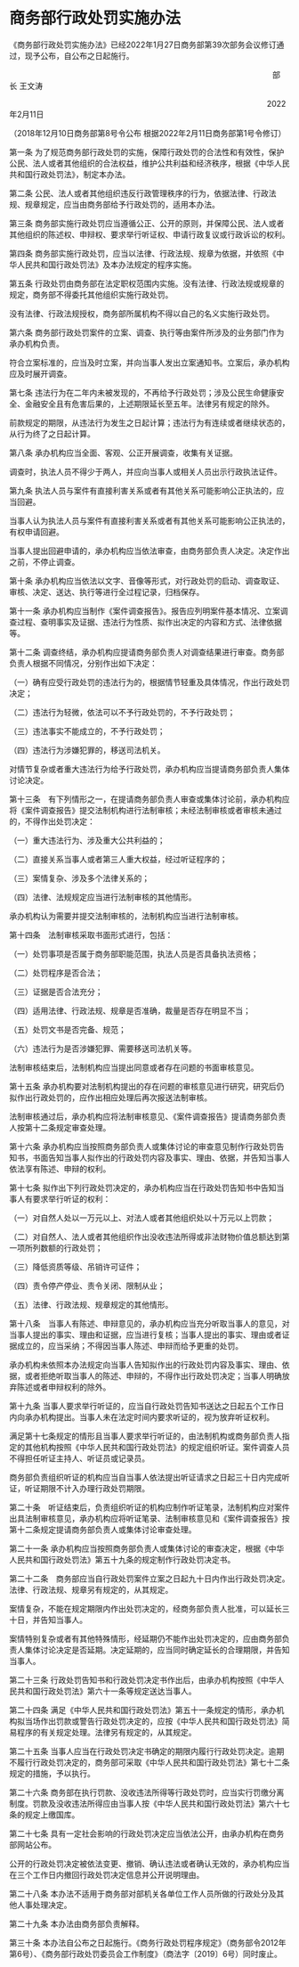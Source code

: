 # 商务部行政处罚实施办法

《商务部行政处罚实施办法》已经2022年1月27日商务部第39次部务会议修订通过，现予公布，自公布之日起施行。

                                                                    部 长 王文涛

                                                                   2022年2月11日



（2018年12月10日商务部第8号令公布 根据2022年2月11日商务部第1号令修订）

第一条 为了规范商务部行政处罚的实施，保障行政处罚的合法性和有效性，保护公民、法人或者其他组织的合法权益，维护公共利益和经济秩序，根据《中华人民共和国行政处罚法》，制定本办法。

第二条 公民、法人或者其他组织违反行政管理秩序的行为，依据法律、行政法规、规章规定，应当由商务部给予行政处罚的，适用本办法。

第三条 商务部实施行政处罚应当遵循公正、公开的原则，并保障公民、法人或者其他组织的陈述权、申辩权、要求举行听证权、申请行政复议或行政诉讼的权利。

第四条 商务部实施行政处罚，应当以法律、行政法规、规章为依据，并依照《中华人民共和国行政处罚法》及本办法规定的程序实施。

第五条 行政处罚由商务部在法定职权范围内实施。没有法律、行政法规或规章的规定，商务部不得委托其他组织实施行政处罚。

没有法律、行政法规授权，商务部所属机构不得以自己的名义实施行政处罚。

第六条 商务部行政处罚案件的立案、调查、执行等由案件所涉及的业务部门作为承办机构负责。

符合立案标准的，应当及时立案，并向当事人发出立案通知书。立案后，承办机构应及时展开调查。

第七条 违法行为在二年内未被发现的，不再给予行政处罚；涉及公民生命健康安全、金融安全且有危害后果的，上述期限延长至五年。法律另有规定的除外。

前款规定的期限，从违法行为发生之日起计算；违法行为有连续或者继续状态的，从行为终了之日起计算。

第八条 承办机构应当全面、客观、公正开展调查，收集有关证据。

调查时，执法人员不得少于两人，并应向当事人或相关人员出示行政执法证件。

第九条 执法人员与案件有直接利害关系或者有其他关系可能影响公正执法的，应当回避。　　

当事人认为执法人员与案件有直接利害关系或者有其他关系可能影响公正执法的，有权申请回避。　　

当事人提出回避申请的，承办机构应当依法审查，由商务部负责人决定。决定作出之前，不停止调查。

第十条 承办机构应当依法以文字、音像等形式，对行政处罚的启动、调查取证、审核、决定、送达、执行等进行全过程记录，归档保存。

第十一条 承办机构应当制作《案件调查报告》。报告应列明案件基本情况、立案调查过程、查明事实及证据、违法行为性质、拟作出决定的内容和方式、法律依据等。

第十二条 调查终结，承办机构应提请商务部负责人对调查结果进行审查。商务部负责人根据不同情况，分别作出如下决定：

（一）确有应受行政处罚的违法行为的，根据情节轻重及具体情况，作出行政处罚决定；

（二）违法行为轻微，依法可以不予行政处罚的，不予行政处罚；

（三）违法事实不能成立的，不予行政处罚；

（四）违法行为涉嫌犯罪的，移送司法机关。　　

对情节复杂或者重大违法行为给予行政处罚，承办机构应当提请商务部负责人集体讨论决定。

第十三条　有下列情形之一，在提请商务部负责人审查或集体讨论前，承办机构应将《案件调查报告》提交法制机构进行法制审核；未经法制审核或者审核未通过的，不得作出处罚决定：　　

（一）重大违法行为、涉及重大公共利益的；

（二）直接关系当事人或者第三人重大权益，经过听证程序的；　　

（三）案情复杂、涉及多个法律关系的；

（四）法律、法规规定应当进行法制审核的其他情形。　

承办机构认为需要并提交法制审核的，法制机构应当进行法制审核。　　

第十四条　法制审核采取书面形式进行，包括：

（一）处罚事项是否属于商务部职能范围，执法人员是否具备执法资格；

（二）处罚程序是否合法；

（三）证据是否合法充分；

（四）适用法律、行政法规、规章是否准确，裁量是否存在明显不当；

（五）处罚文书是否完备、规范；

（六）违法行为是否涉嫌犯罪、需要移送司法机关等。

法制审核结束后，法制机构应当提出同意或者存在问题的书面审核意见。

第十五条 承办机构要对法制机构提出的存在问题的审核意见进行研究，研究后仍拟作出行政处罚的，应作出相应处理后再次报送法制审核。

法制审核通过后，承办机构应将法制审核意见、《案件调查报告》提请商务部负责人按第十二条规定审查处理。

第十六条 承办机构应当按照商务部负责人或集体讨论的审查意见制作行政处罚告知书，书面告知当事人拟作出的行政处罚内容及事实、理由、依据，并告知当事人依法享有陈述、申辩的权利。

第十七条 拟作出下列行政处罚决定的，承办机构应当在行政处罚告知书中告知当事人有要求举行听证的权利：　　

（一）对自然人处以一万元以上、对法人或者其他组织处以十万元以上罚款；　　

（二）对自然人、法人或者其他组织作出没收违法所得或非法财物价值总额达到第一项所列数额的行政处罚；　　

（三）降低资质等级、吊销许可证件；　　

（四）责令停产停业、责令关闭、限制从业；　　

（五）法律、行政法规、规章规定的其他情形。　　

第十八条　当事人有陈述、申辩意见的，承办机构应当充分听取当事人的意见，对当事人提出的事实、理由和证据，应当进行复核；当事人提出的事实、理由或者证据成立的，应当采纳；不得因当事人陈述、申辩而给予更重的处罚。

承办机构未依照本办法规定向当事人告知拟作出的行政处罚内容及事实、理由、依据，或者拒绝听取当事人的陈述、申辩的，不得作出行政处罚决定；当事人明确放弃陈述或者申辩权利的除外。

第十九条 当事人要求举行听证的，应当自行政处罚告知书送达之日起五个工作日内向承办机构提出。当事人未在法定时间内要求听证的，视为放弃听证权利。

满足第十七条规定的情形且当事人要求举行听证的，由法制机构或商务部负责人指定的其他机构按照《中华人民共和国行政处罚法》的规定组织听证。案件调查人员不得担任听证主持人、听证员或记录员。

商务部负责组织听证的机构应当自当事人依法提出听证请求之日起三十日内完成听证，听证期限不计入办理行政处罚期限。

第二十条　听证结束后，负责组织听证的机构应制作听证笔录，法制机构应对案件出具法制审核意见，承办机构应将听证笔录、法制审核意见和《案件调查报告》按第十二条规定提请商务部负责人或集体讨论审查处理。

第二十一条 承办机构应当按照商务部负责人或集体讨论的审查决定，根据《中华人民共和国行政处罚法》第五十九条的规定制作行政处罚决定书。

第二十二条　商务部应当自行政处罚案件立案之日起九十日内作出行政处罚决定。法律、行政法规、规章另有规定的，从其规定。

案情复杂，不能在规定期限内作出处罚决定的，经商务部负责人批准，可以延长三十日，并告知当事人。

案情特别复杂或者有其他特殊情形，经延期仍不能作出处罚决定的，应由商务部负责人集体讨论决定是否延期。决定延期的，应当同时确定延长的合理期限，并告知当事人。

第二十三条 行政处罚告知书和行政处罚决定书作出后，由承办机构按照《中华人民共和国行政处罚法》第六十一条等规定送达当事人。

第二十四条 满足《中华人民共和国行政处罚法》第五十一条规定的情形，承办机构拟当场作出罚款或警告行政处罚决定的，应按《中华人民共和国行政处罚法》简易程序的有关规定处理。法律另有规定的，从其规定。

第二十五条 当事人应当在行政处罚决定书确定的期限内履行行政处罚决定。逾期不履行行政处罚决定的，商务部可采取《中华人民共和国行政处罚法》第七十二条规定的措施，予以执行。

第二十六条 商务部在执行罚款、没收违法所得等行政处罚时，应当实行罚缴分离制度。罚款及没收违法所得应由当事人按《中华人民共和国行政处罚法》第六十七条的规定上缴国库。

第二十七条 具有一定社会影响的行政处罚决定应当依法公开，由承办机构在商务部网站公布。

公开的行政处罚决定被依法变更、撤销、确认违法或者确认无效的，承办机构应当在三个工作日内撤回行政处罚决定信息并公开说明理由。

第二十八条 本办法不适用于商务部对部机关各单位工作人员所做的行政处分及其他人事处理决定。

第二十九条 本办法由商务部负责解释。

第三十条 本办法自公布之日起施行。《商务行政处罚程序规定》（商务部令2012年第6号）、《商务部行政处罚委员会工作制度》（商法字〔2019〕6号）同时废止。